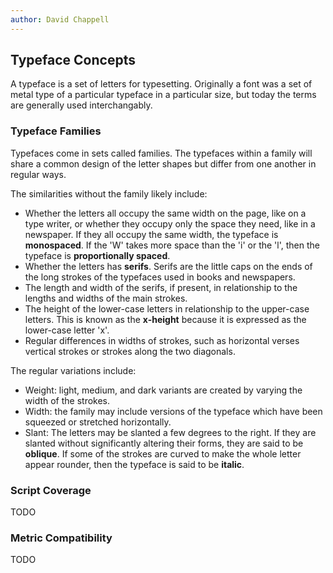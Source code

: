 ```yaml
---
author: David Chappell
---
```


## Typeface Concepts

A typeface is a set of letters for typesetting. Originally a font was a set
of metal type of a particular typeface in a particular size, but today
the terms are generally used interchangably.

### Typeface Families

Typefaces come in sets called families. The typefaces within a family will
share a common design of the letter shapes but differ from one another
in regular ways.

The similarities without the family likely include:

* Whether the letters all occupy the same width on the page, like on a type
writer, or whether they occupy only the space they need, like in a newspaper.
If they all occupy the same width, the typeface is <b>monospaced</b>.
If the 'W' takes more space than the 'i' or the 'l', then the typeface
is <b>proportionally spaced</b>.
* Whether the letters has <b>serifs</b>. Serifs are the little caps on the
ends of the long strokes of the typefaces used in books and newspapers.
* The length and width of the serifs, if present, in relationship to the
lengths and widths of the main strokes.
* The height of the lower-case letters in relationship to the upper-case
letters. This is known as the <b>x-height</b> because it is expressed
as the lower-case letter 'x'.
* Regular differences in widths of strokes, such as horizontal verses
vertical strokes or strokes along the two diagonals.

The regular variations include:

* Weight: light, medium, and dark variants are created by varying the width
of the strokes.
* Width: the family may include versions of the typeface which have been 
squeezed or stretched horizontally.
* Slant: The letters may be slanted a few degrees to the right. If they are
slanted without significantly altering their forms, they are said to be
<b>oblique</b>. If some of the strokes are curved to make the whole letter
appear rounder, then the typeface is said to be <b>italic</b>.

### Script Coverage

TODO

### Metric Compatibility

TODO

